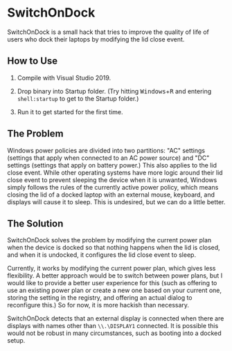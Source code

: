 # SwitchOnDock
SwitchOnDock is a small hack that tries to improve the quality of life of users who dock their laptops by modifying the lid close event.

## How to Use
1. Compile with Visual Studio 2019.

2. Drop binary into Startup folder. (Try hitting <kbd>Windows</kbd>+<kbd>R</kbd> and entering `shell:startup` to get to the Startup folder.)

3. Run it to get started for the first time.

## The Problem
Windows power policies are divided into two partitions: "AC" settings (settings that apply when connected to an AC power source) and "DC" settings (settings that apply on battery power.) This also applies to the lid close event. While other operating systems have more logic around their lid close event to prevent sleeping the device when it is unwanted, Windows simply follows the rules of the currently active power policy, which means closing the lid of a docked laptop with an external mouse, keyboard, and displays will cause it to sleep. This is undesired, but we can do a little better.

## The Solution
SwitchOnDock solves the problem by modifying the current power plan when the device is docked so that nothing happens when the lid is closed, and when it is undocked, it configures the lid close event to sleep.

Currently, it works by modifying the current power plan, which gives less flexibility. A better approach would be to switch between power plans, but I would like to provide a better user experience for this (such as offering to use an existing power plan or create a new one based on your current one, storing the setting in the registry, and offering an actual dialog to reconfigure this.) So for now, it is more hackish than necessary.

SwitchOnDock detects that an external display is connected when there are displays with names other than `\\.\DISPLAY1` connected. It is possible this would not be robust in many circumstances, such as booting into a docked setup.
